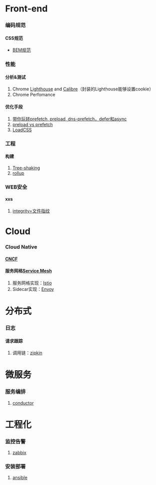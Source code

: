 # Front-end
### 编码规范
#### CSS规范
- [BEM规范](http://getbem.com/)
### 性能
#### 分析&测试
1. Chrome [Lighthouse](https://github.com/GoogleChrome/lighthouse) and [Calibre](https://calibreapp.com/)（封装的Lighthouse能够设置cookie）
2. Chrome Perfomance
#### 优化手段
1. [带你玩转prefetch, preload, dns-prefetch，defer和async](https://segmentfault.com/a/1190000011577248)
2. [preload vs prefetch](https://www.w3cplus.com/performance/reloading/preload-prefetch-and-priorities-in-chrome.html)
3. [LoadCSS](https://github.com/filamentgroup/loadCSS)
### 工程
#### 构建
1. [Tree-shaking](https://zhuanlan.zhihu.com/p/32831172)
2. [rollup](https://rollupjs.cn/)

### WEB安全
#### xxs
1. [integrity=文件指纹](https://www.zhoulujun.cn/html/webfront/ECMAScript/js6/2018_0521_8115.html)

# Cloud
### Cloud Native
#### [CNCF](https://www.cncf.io/)
#### 服务网格[Service Mesh](https://jimmysong.io/posts/what-is-a-service-mesh/)
1. 服务网格实现：[Istio](https://istio.io/)
2. Sidecar实现：[Envoy](https://www.envoyproxy.io/)

# 分布式
### 日志
#### 请求跟踪
1. 调用链：[zipkin](https://zipkin.io/)

# 微服务
### 服务编排
1. [conductor](https://github.com/Netflix/conductor/)

# 工程化
### 监控告警
1. [zabbix](https://www.zabbix.com/)
### 安装部署
1. [ansible](https://www.ansible.com/)

